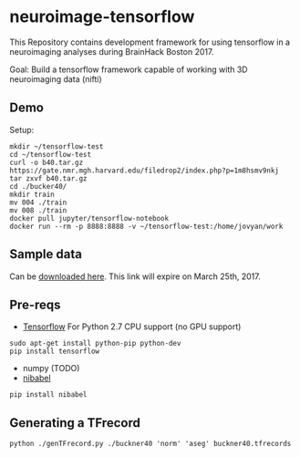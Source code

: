 # neuroimage-tensorflow
This Repository contains development framework for using tensorflow in a neuroimaging analyses during BrainHack Boston 2017.

Goal: Build a tensorflow framework capable of working with 3D neuroimaging data (nifti)

## Demo

Setup:
```
mkdir ~/tensorflow-test
cd ~/tensorflow-test
curl -o b40.tar.gz https://gate.nmr.mgh.harvard.edu/filedrop2/index.php?p=1m8hsmv9nkj
tar zxvf b40.tar.gz
cd ./bucker40/
mkdir train
mv 004 ./train
mv 008 ./train
docker pull jupyter/tensorflow-notebook
docker run --rm -p 8888:8888 -v ~/tensorflow-test:/home/jovyan/work
```

## Sample data

Can be [downloaded here](https://gate.nmr.mgh.harvard.edu/filedrop2/index.php?p=1m8hsmv9nkj).  This link will expire on March 25th, 2017.

## Pre-reqs

- [Tensorflow](https://www.tensorflow.org/install/)
For Python 2.7 CPU support (no GPU support)
```
sudo apt-get install python-pip python-dev
pip install tensorflow
```
- numpy (TODO)
- [nibabel](http://nipy.org/nibabel/)
```
pip install nibabel
```

## Generating a TFrecord
```
python ./genTFrecord.py ./buckner40 'norm' 'aseg' buckner40.tfrecords
```

